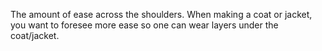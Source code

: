 
The amount of ease across the shoulders. When making a coat or jacket, you want to foresee more ease so one can wear layers under the coat/jacket.